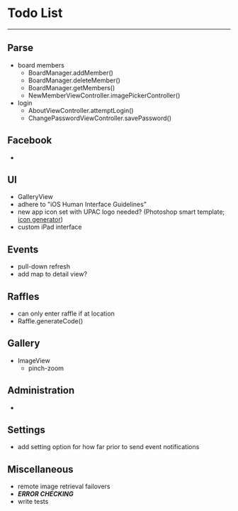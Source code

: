 # Todo List

---

## Parse
* board members
    * BoardManager.addMember()
    * BoardManager.deleteMember()
    * BoardManager.getMembers()
    * NewMemberViewController.imagePickerController()
* login
    * AboutViewController.attemptLogin()
    * ChangePasswordViewController.savePassword()


## Facebook
* 


## UI
* GalleryView
* adhere to "iOS Human Interface Guidelines"
* new app icon set with UPAC logo needed? (Photoshop smart template; [icon generator](http://makeappicon.com))
* custom iPad interface


## Events
* pull-down refresh
* add map to detail view?


## Raffles
* can only enter raffle if at location
* Raffle.generateCode()


## Gallery
* ImageView
    * pinch-zoom


## Administration
* 


## Settings
* add setting option for how far prior to send event notifications


## Miscellaneous
* remote image retrieval failovers
* ___ERROR CHECKING___
* write tests

